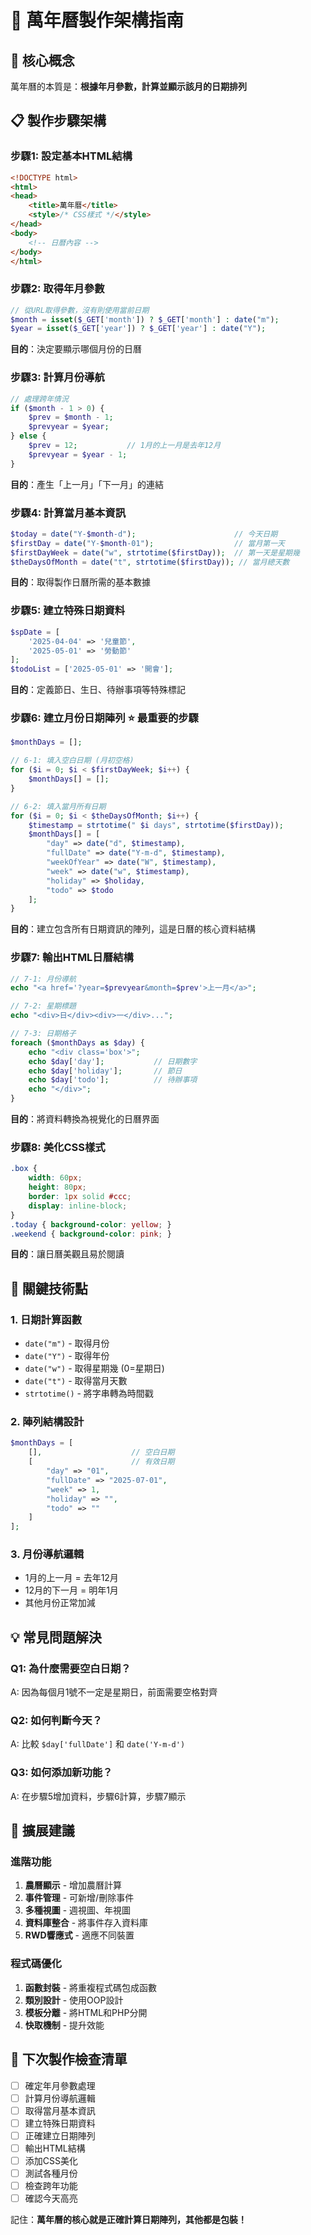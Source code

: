 # 📅 萬年曆製作架構指南

## 🎯 核心概念
萬年曆的本質是：**根據年月參數，計算並顯示該月的日期排列**

## 📋 製作步驟架構

### 步驟1: 設定基本HTML結構
```html
<!DOCTYPE html>
<html>
<head>
    <title>萬年曆</title>
    <style>/* CSS樣式 */</style>
</head>
<body>
    <!-- 日曆內容 -->
</body>
</html>
```

### 步驟2: 取得年月參數
```php
// 從URL取得參數，沒有則使用當前日期
$month = isset($_GET['month']) ? $_GET['month'] : date("m");
$year = isset($_GET['year']) ? $_GET['year'] : date("Y");
```
**目的**：決定要顯示哪個月份的日曆

### 步驟3: 計算月份導航
```php
// 處理跨年情況
if ($month - 1 > 0) {
    $prev = $month - 1;
    $prevyear = $year;
} else {
    $prev = 12;           // 1月的上一月是去年12月
    $prevyear = $year - 1;
}
```
**目的**：產生「上一月」「下一月」的連結

### 步驟4: 計算當月基本資訊
```php
$today = date("Y-$month-d");                      // 今天日期
$firstDay = date("Y-$month-01");                  // 當月第一天
$firstDayWeek = date("w", strtotime($firstDay));  // 第一天是星期幾
$theDaysOfMonth = date("t", strtotime($firstDay)); // 當月總天數
```
**目的**：取得製作日曆所需的基本數據

### 步驟5: 建立特殊日期資料
```php
$spDate = [
    '2025-04-04' => '兒童節',
    '2025-05-01' => '勞動節'
];
$todoList = ['2025-05-01' => '開會'];
```
**目的**：定義節日、生日、待辦事項等特殊標記

### 步驟6: 建立月份日期陣列 ⭐ **最重要的步驟**
```php
$monthDays = [];

// 6-1: 填入空白日期 (月初空格)
for ($i = 0; $i < $firstDayWeek; $i++) {
    $monthDays[] = [];
}

// 6-2: 填入當月所有日期
for ($i = 0; $i < $theDaysOfMonth; $i++) {
    $timestamp = strtotime(" $i days", strtotime($firstDay));
    $monthDays[] = [
        "day" => date("d", $timestamp),
        "fullDate" => date("Y-m-d", $timestamp),
        "weekOfYear" => date("W", $timestamp),
        "week" => date("w", $timestamp),
        "holiday" => $holiday,
        "todo" => $todo
    ];
}
```
**目的**：建立包含所有日期資訊的陣列，這是日曆的核心資料結構

### 步驟7: 輸出HTML日曆結構
```php
// 7-1: 月份導航
echo "<a href='?year=$prevyear&month=$prev'>上一月</a>";

// 7-2: 星期標題
echo "<div>日</div><div>一</div>...";

// 7-3: 日期格子
foreach ($monthDays as $day) {
    echo "<div class='box'>";
    echo $day['day'];           // 日期數字
    echo $day['holiday'];       // 節日
    echo $day['todo'];          // 待辦事項
    echo "</div>";
}
```
**目的**：將資料轉換為視覺化的日曆界面

### 步驟8: 美化CSS樣式
```css
.box {
    width: 60px;
    height: 80px;
    border: 1px solid #ccc;
    display: inline-block;
}
.today { background-color: yellow; }
.weekend { background-color: pink; }
```
**目的**：讓日曆美觀且易於閱讀

## 🔧 關鍵技術點

### 1. 日期計算函數
- `date("m")` - 取得月份
- `date("Y")` - 取得年份
- `date("w")` - 取得星期幾 (0=星期日)
- `date("t")` - 取得當月天數
- `strtotime()` - 將字串轉為時間戳

### 2. 陣列結構設計
```php
$monthDays = [
    [],                    // 空白日期
    [                      // 有效日期
        "day" => "01",
        "fullDate" => "2025-07-01",
        "week" => 1,
        "holiday" => "",
        "todo" => ""
    ]
];
```

### 3. 月份導航邏輯
- 1月的上一月 = 去年12月
- 12月的下一月 = 明年1月
- 其他月份正常加減

## 💡 常見問題解決

### Q1: 為什麼需要空白日期？
A: 因為每個月1號不一定是星期日，前面需要空格對齊

### Q2: 如何判斷今天？
A: 比較 `$day['fullDate']` 和 `date('Y-m-d')`

### Q3: 如何添加新功能？
A: 在步驟5增加資料，步驟6計算，步驟7顯示

## 🚀 擴展建議

### 進階功能
1. **農曆顯示** - 增加農曆計算
2. **事件管理** - 可新增/刪除事件
3. **多種視圖** - 週視圖、年視圖
4. **資料庫整合** - 將事件存入資料庫
5. **RWD響應式** - 適應不同裝置

### 程式碼優化
1. **函數封裝** - 將重複程式碼包成函數
2. **類別設計** - 使用OOP設計
3. **模板分離** - 將HTML和PHP分開
4. **快取機制** - 提升效能

## 📝 下次製作檢查清單

- [ ] 確定年月參數處理
- [ ] 計算月份導航邏輯  
- [ ] 取得當月基本資訊
- [ ] 建立特殊日期資料
- [ ] 正確建立日期陣列
- [ ] 輸出HTML結構
- [ ] 添加CSS美化
- [ ] 測試各種月份
- [ ] 檢查跨年功能
- [ ] 確認今天高亮

記住：**萬年曆的核心就是正確計算日期陣列，其他都是包裝！**